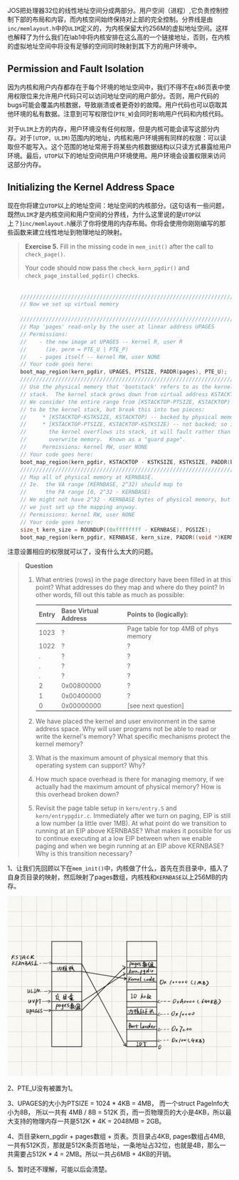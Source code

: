 JOS把处理器32位的线性地址空间分成两部分。用户空间（进程）,它负责控制控制下部的布局和内容，而内核空间始终保持对上部的完全控制。<!--more-->分界线是由`inc/memlayout.h`中的`ULIM`定义的，为内核保留大约256M的虚拟地址空间。这样也解释了为什么我们在lab1中将内核安排在这么高的一个链接地址，否则，在内核的虚拟地址空间中将没有足够的空间同时映射到其下方的用户环境中。  

## Permission and Fault Isolation

因为内核和用户内存都存在于每个环境的地址空间中，我们不得不在x86页表中使用权限位来允许用户代码只可以访问地址空间的用户部分。否则，用户代码的bugs可能会覆盖内核数据，导致崩溃或者更奇妙的故障。用户代码也可以窃取其他环境的私有数据。注意到可写权限位(`PTE_W`)会同时影响用户代码和内核代码。  

对于`ULIM`上方的内存，用户环境没有任何权限，但是内核可能会读写这部分内存。对于`[UTOP, ULIM)`范围内的地址，内核和用户环境拥有同样的权限：可以读取但不能写入。这个范围的地址常用于将某些内核数据结构以只读方式暴露给用户环境。最后，`UTOP`以下的地址空间供用户环境使用。用户环境会设置权限来访问这部分内存。  

## Initializing the Kernel Address Space

现在你将建立`UTOP`以上的地址空间：地址空间的内核部分。(这句话有一些问题，既然`ULIM`才是内核空间和用户空间的分界线，为什么这里说的是`UTOP`以上？)`inc/memlayout.h`展示了你将使用的内存布局。你将会使用你刚刚编写的那些函数来建立线性地址到物理地址的映射。  

> **Exercise 5.** Fill in the missing code in `mem_init()` after the call to `check_page()`.
>
> Your code should now pass the `check_kern_pgdir()` and `check_page_installed_pgdir()` checks.

```c

	//////////////////////////////////////////////////////////////////////
	// Now we set up virtual memory

	//////////////////////////////////////////////////////////////////////
	// Map 'pages' read-only by the user at linear address UPAGES
	// Permissions:
	//    - the new image at UPAGES -- kernel R, user R
	//      (ie. perm = PTE_U | PTE_P)
	//    - pages itself -- kernel RW, user NONE
	// Your code goes here:
	boot_map_region(kern_pgdir, UPAGES, PTSIZE, PADDR(pages), PTE_U);
	//////////////////////////////////////////////////////////////////////
	// Use the physical memory that 'bootstack' refers to as the kernel
	// stack.  The kernel stack grows down from virtual address KSTACKTOP.
	// We consider the entire range from [KSTACKTOP-PTSIZE, KSTACKTOP)
	// to be the kernel stack, but break this into two pieces:
	//     * [KSTACKTOP-KSTKSIZE, KSTACKTOP) -- backed by physical memory
	//     * [KSTACKTOP-PTSIZE, KSTACKTOP-KSTKSIZE) -- not backed; so if
	//       the kernel overflows its stack, it will fault rather than
	//       overwrite memory.  Known as a "guard page".
	//     Permissions: kernel RW, user NONE
	// Your code goes here:
	boot_map_region(kern_pgdir, KSTACKTOP - KSTKSIZE, KSTKSIZE, PADDR(bootstack), PTE_W);
	//////////////////////////////////////////////////////////////////////
	// Map all of physical memory at KERNBASE.
	// Ie.  the VA range [KERNBASE, 2^32) should map to
	//      the PA range [0, 2^32 - KERNBASE)
	// We might not have 2^32 - KERNBASE bytes of physical memory, but
	// we just set up the mapping anyway.
	// Permissions: kernel RW, user NONE
	// Your code goes here:
	size_t kern_size = ROUNDUP((0xffffffff - KERNBASE), PGSIZE);
	boot_map_region(kern_pgdir, KERNBASE, kern_size, PADDR((void *)KERNBASE), PTE_W);
```

注意设置相应的权限就可以了，没有什么太大的问题。  

> **Question**
>
> 1. What entries (rows) in the page directory have been filled in at this point? What addresses do they map and where do they point? In other words, fill out this table as much as possible:
>
>    | Entry | Base Virtual Address | Points to (logically):                |
>    | ----- | -------------------- | ------------------------------------- |
>    | 1023  | ?                    | Page table for top 4MB of phys memory |
>    | 1022  | ?                    | ?                                     |
>    | .     | ?                    | ?                                     |
>    | .     | ?                    | ?                                     |
>    | .     | ?                    | ?                                     |
>    | 2     | 0x00800000           | ?                                     |
>    | 1     | 0x00400000           | ?                                     |
>    | 0     | 0x00000000           | [see next question]                   |
>
> 2. We have placed the kernel and user environment in the same address space. Why will user programs not be able to read or write the kernel's memory? What specific mechanisms protect the kernel memory?
>
> 3. What is the maximum amount of physical memory that this operating system can support? Why?
>
> 4. How much space overhead is there for managing memory, if we actually had the maximum amount of physical memory? How is this overhead broken down?
>
> 5. Revisit the page table setup in `kern/entry.S` and `kern/entrypgdir.c`. Immediately after we turn on paging, EIP is still a low number (a little over 1MB). At what point do we transition to running at an EIP above KERNBASE? What makes it possible for us to continue executing at a low EIP between when we enable paging and when we begin running at an EIP above KERNBASE? Why is this transition necessary?

1、让我们先回顾以下在`mem_init()`中，内核做了什么，首先在页目录中，插入了自身页目录的映射，然后映射了pages数组，内核栈和`KERNBASE`以上256MB的内存。

<img src=".\figure\6A42BD1C118C68DB57D84AD5F259E99A.png" alt="img" style="zoom:50%;" />

2、PTE_U没有被置为1。  

3、UPAGES的大小为PTSIZE = 1024 * 4KB = 4MB， 而一个struct PageInfo大小为8B， 所以一共有 4MB / 8B = 512K 页，而一页物理页的大小是4KB，所以最大支持的物理内存一共是512K * 4K = 2048MB = 2GB。  

4、页目录kern_pgdir + pages数组 + 页表。页目录占4KB, pages数组占4MB, 一共有512K页，那就是512K条页首地址，一条地址占32位，也就是4B，那么一共需要占512K * 4 = 2MB。所以一共占6MB + 4KB的开销。

5、暂时还不理解，可能以后会清楚。  



